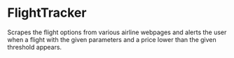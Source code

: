# FlightTracker
Scrapes the flight options from various airline webpages and alerts the user when a flight with the given parameters and a price lower than the given threshold appears.
